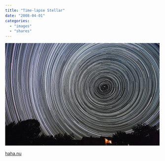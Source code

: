 ```yaml
---
title: "Time-lapse Stellar"
date: "2008-04-01"
categories: 
  - "images"
  - "shares"
---
```


![](images/4wnP83SaF79oz9nwaDwtZhJD_500.jpg)

[haha.nu](http://haha.nu/beautiful/time-lapse-stellar/)
